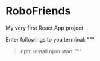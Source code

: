 # RoboFriends
My very first React App project

Enter followings to you terminal:
"""
> npm install
> npm start
"""
